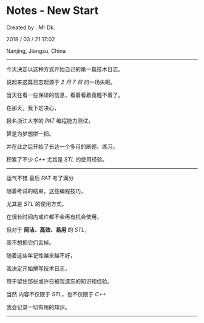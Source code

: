 # Notes - New Start

Created by : Mr Dk.

2018 / 03 / 21 17:02

Nanjing, Jiangsu, China

------

今天决定以这种方式开始自己的第一篇技术日志。

说起来这篇日志起源于 _2 月 7 日_ 的一场失眠。

当天在看一些保研的信息，看着看着竟睡不着了。

在那天，我下定决心，

报名浙江大学的 _PAT_ 编程能力测试，

算是为梦想拼一把。

并在此之后开始了长达一个多月的刷题、练习。

积累了不少 _C++_ 尤其是 _STL_ 的使用经验。

------

运气不错 最后 _PAT_ 考了满分

随着考试的结束，这些编程技巧，

尤其是 _STL_ 的使用方式，

在很长时间内或许都不会再有机会使用，

但对于 __简洁、高效、易用__  的 _STL_，

我不想把它们丢掉。

随着这些年记性越来越不好，

我决定开始撰写技术日志，

用于留住那些或许已被我遗忘的知识和经验。

当然 内容不仅限于 _STL_，也不仅限于 _C++_

我会记录一切有用的知识。

------

